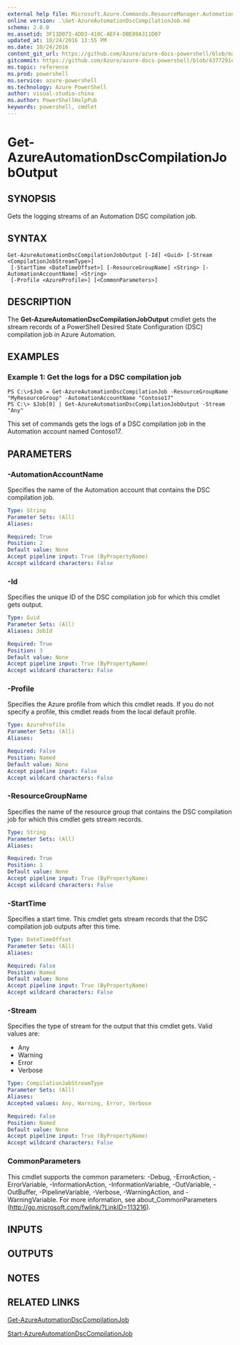 ```yaml
---
external help file: Microsoft.Azure.Commands.ResourceManager.Automation.dll-Help.xml
online version: .\Get-AzureAutomationDscCompilationJob.md
schema: 2.0.0
ms.assetid: 3F11D073-4DD3-410C-AEF4-DBE89A311D07
updated_at: 10/24/2016 11:55 PM
ms.date: 10/24/2016
content_git_url: https://github.com/Azure/azure-docs-powershell/blob/master/azureps-cmdlets-docs/ResourceManager/AzureRM.Automation/v0.9.8/Get-AzureAutomationDscCompilationJobOutput.md
gitcommit: https://github.com/Azure/azure-docs-powershell/blob/4377291ee360e58e2c1c5d644155daf6a0279055/azureps-cmdlets-docs/ResourceManager/AzureRM.Automation/v0.9.8/Get-AzureAutomationDscCompilationJobOutput.md
ms.topic: reference
ms.prod: powershell
ms.service: azure-powershell
ms.technology: Azure PowerShell
author: visual-studio-china
ms.author: PowerShellHelpPub
keywords: powershell, cmdlet
---
```


# Get-AzureAutomationDscCompilationJobOutput

## SYNOPSIS
Gets the logging streams of an Automation DSC compilation job.

## SYNTAX

```
Get-AzureAutomationDscCompilationJobOutput [-Id] <Guid> [-Stream <CompilationJobStreamType>]
 [-StartTime <DateTimeOffset>] [-ResourceGroupName] <String> [-AutomationAccountName] <String>
 [-Profile <AzureProfile>] [<CommonParameters>]
```

## DESCRIPTION
The **Get-AzureAutomationDscCompilationJobOutput** cmdlet gets the stream records of a PowerShell Desired State Configuration (DSC) compilation job in Azure Automation.

## EXAMPLES

### Example 1: Get the logs for a DSC compilation job
```
PS C:\>$Job = Get-AzureAutomationDscCompilationJob -ResourceGroupName "MyResourceGroup" -AutomationAccountName "Contoso17"
PS C:\> $Job[0] | Get-AzureAutomationDscCompilationJobOutput -Stream "Any"
```

This set of commands gets the logs of a DSC compilation job in the Automation account named Contoso17.

## PARAMETERS

### -AutomationAccountName
Specifies the name of the Automation account that contains the DSC compilation job.

```yaml
Type: String
Parameter Sets: (All)
Aliases: 

Required: True
Position: 2
Default value: None
Accept pipeline input: True (ByPropertyName)
Accept wildcard characters: False
```

### -Id
Specifies the unique ID of the DSC compilation job for which this cmdlet gets output.

```yaml
Type: Guid
Parameter Sets: (All)
Aliases: JobId

Required: True
Position: 3
Default value: None
Accept pipeline input: True (ByPropertyName)
Accept wildcard characters: False
```

### -Profile
Specifies the Azure profile from which this cmdlet reads.
If you do not specify a profile, this cmdlet reads from the local default profile.

```yaml
Type: AzureProfile
Parameter Sets: (All)
Aliases: 

Required: False
Position: Named
Default value: None
Accept pipeline input: False
Accept wildcard characters: False
```

### -ResourceGroupName
Specifies the name of the resource group that contains the DSC compilation job for which this cmdlet gets stream records.

```yaml
Type: String
Parameter Sets: (All)
Aliases: 

Required: True
Position: 1
Default value: None
Accept pipeline input: True (ByPropertyName)
Accept wildcard characters: False
```

### -StartTime
Specifies a start time.
This cmdlet gets stream records that the DSC compilation job outputs after this time.

```yaml
Type: DateTimeOffset
Parameter Sets: (All)
Aliases: 

Required: False
Position: Named
Default value: None
Accept pipeline input: True (ByPropertyName)
Accept wildcard characters: False
```

### -Stream
Specifies the type of stream for the output that this cmdlet gets.
Valid values are: 

- Any 
- Warning 
- Error 
- Verbose

```yaml
Type: CompilationJobStreamType
Parameter Sets: (All)
Aliases: 
Accepted values: Any, Warning, Error, Verbose

Required: False
Position: Named
Default value: None
Accept pipeline input: True (ByPropertyName)
Accept wildcard characters: False
```

### CommonParameters
This cmdlet supports the common parameters: -Debug, -ErrorAction, -ErrorVariable, -InformationAction, -InformationVariable, -OutVariable, -OutBuffer, -PipelineVariable, -Verbose, -WarningAction, and -WarningVariable. For more information, see about_CommonParameters (http://go.microsoft.com/fwlink/?LinkID=113216).

## INPUTS

## OUTPUTS

## NOTES

## RELATED LINKS

[Get-AzureAutomationDscCompilationJob](./Get-AzureAutomationDscCompilationJob.md)

[Start-AzureAutomationDscCompilationJob](./Start-AzureAutomationDscCompilationJob.md)


